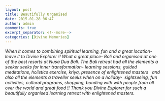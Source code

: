 ```yaml
---
layout: post
title: Beautifully Organised
date: 2015-01-28 06:47
author: admin
comments: true
excerpt_separator: <!--more-->
categories: [Divine Memories]
---
```

<p><i>When it comes to combining spiritual learning, fun and a great location- leave it to Divine Explorer !!<!--more--> What a great place- Bali and organised at one of the best resorts at Nusa Dua Bali. The Bali retreat had all the elements a seeker seeks for inner transformation- learning sessions, guided meditations, holistics exercise, kriya, presence of enlightened masters   and also all the elements a traveller seeks when on a holiday-  sightseeing, fun activities, cultural programs, shopping, bonding with with people from all over the world and great food !! Thank you Divine Explorer for such a beautifully organised learning retreat with enlightened masters.</i><strong><br /></strong></p>